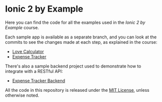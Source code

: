 # Ionic 2 by Example

Here you can find the code for all the examples used in the _Ionic 2 by Example_ course.

Each sample app is available as a separate branch, and you can look at the commits to see the changes made at each step, as explained in the course:

* [Love Calculator](https://github.com/mirkonasato/ionic2-by-example/commits/love-calculator)
* [Expense Tracker](https://github.com/mirkonasato/ionic2-by-example/commits/expense-tracker)

There's also a sample backend project used to demonstrate how to integrate with a RESTful API:

* [Expense Tracker Backend](https://github.com/mirkonasato/ionic2-by-example/tree/expense-tracker-backend)

All the code in this repository is released under the [MIT License](https://opensource.org/licenses/MIT), unless otherwise noted.
